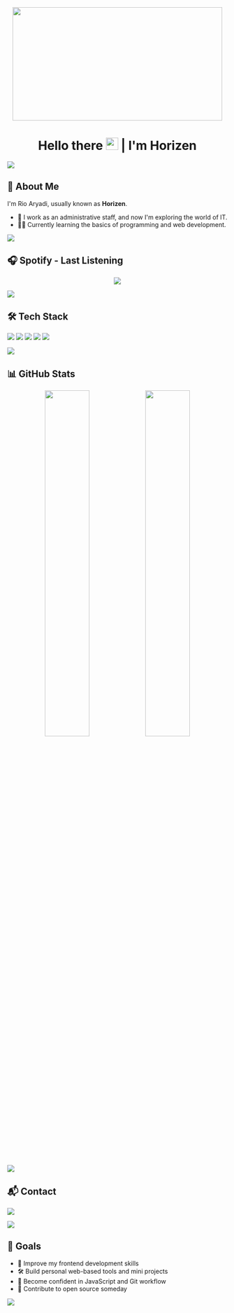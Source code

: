 <div align="center">
  <img width="480" height="259" src="https://media4.giphy.com/media/v1.Y2lkPTc5MGI3NjExc3g0a2JqejVnN3JmbWpnM3Q4Y2lwa2RtbWRyeHg3a2duMjl4NW5iYiZlcD12MV9pbnRlcm5hbF9naWZfYnlfaWQmY3Q9Zw/NnMH7LDpZTPZS/giphy.gif" />
</div>

<h1 align="center">
Hello there <img src="https://user-images.githubusercontent.com/1303154/88677602-1635ba80-d120-11ea-84d8-d263ba5fc3c0.gif" width="28px"> | I'm Horizen
</h1>

<img src="https://user-images.githubusercontent.com/73097560/115834477-dbab4500-a447-11eb-908a-139a6edaec5c.gif">

<h2>🧍 About Me</h2>
<p>I'm Rio Aryadi, usually known as <strong>Horizen</strong>.</p>

<ul>
  <li>💼 I work as an administrative staff, and now I'm exploring the world of IT.</li>
  <li>👨‍💻 Currently learning the basics of programming and web development.</li>
</ul>

<img src="https://user-images.githubusercontent.com/73097560/115834477-dbab4500-a447-11eb-908a-139a6edaec5c.gif">

<h2>🎧 Spotify - Last Listening</h2>

<p align="center">
  <img src="https://spotify-github-profile.kittinanx.com/api/view.svg?uid=31uu4mv3z7tx6haeu3pz3xz7vonm&cover_image=true&theme=natemoo-re&show_offline=false&background_color=121212&interchange=true&bar_color=53b14f&bar_color_cover=false" />
</p>

<img src="https://user-images.githubusercontent.com/73097560/115834477-dbab4500-a447-11eb-908a-139a6edaec5c.gif">

<h2>🛠️ Tech Stack</h2>

<p>
  <img src="https://img.shields.io/badge/HTML5-E34F26?style=flat-square&logo=html5&logoColor=white" />
  <img src="https://img.shields.io/badge/CSS3-1572B6?style=flat-square&logo=css3&logoColor=white" />
  <img src="https://img.shields.io/badge/JavaScript-F7DF1E?style=flat-square&logo=javascript&logoColor=black" />
  <img src="https://img.shields.io/badge/Git-F05032?style=flat-square&logo=git&logoColor=white" />
  <img src="https://img.shields.io/badge/VSCode-007ACC?style=flat-square&logo=visual-studio-code&logoColor=white" />
</p>

<img src="https://user-images.githubusercontent.com/73097560/115834477-dbab4500-a447-11eb-908a-139a6edaec5c.gif">

<h2>📊 GitHub Stats</h2>

<p align="center">
  <img src="https://github-readme-stats.vercel.app/api?username=Rioaryadii&show_icons=true&theme=github_dark" width="45%" />
  <img src="https://github-readme-stats.vercel.app/api/top-langs/?username=Rioaryadii&layout=compact&theme=github_dark" width="45%" />
</p>

<img src="https://user-images.githubusercontent.com/73097560/115834477-dbab4500-a447-11eb-908a-139a6edaec5c.gif">

<h2>📬 Contact</h2>
<p>
  <a href="https://www.instagram.com/horizenn_" target="_blank">
    <img src="https://img.shields.io/badge/@horizenn__-E4405F?style=flat-square&logo=instagram&logoColor=white" />
  </a>
</p>

<img src="https://user-images.githubusercontent.com/73097560/115834477-dbab4500-a447-11eb-908a-139a6edaec5c.gif">

<h2>🎯 Goals</h2>
<ul>
  <li>🌱 Improve my frontend development skills</li>
  <li>🛠️ Build personal web-based tools and mini projects</li>
  <li>🚀 Become confident in JavaScript and Git workflow</li>
  <li>🤝 Contribute to open source someday</li>
</ul>

 <img  src="https://raw.githubusercontent.com/Trilokia/Trilokia/379277808c61ef204768a61bbc5d25bc7798ccf1/bottom_header.svg" />
